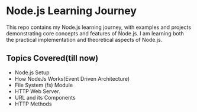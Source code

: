 # Node.js Learning Journey

This repo contains my Node.js learning journey, with examples and projects demonstrating core concepts and features of Node.js. I am learning both the practical implementation and theoretical aspects of Node.js.

## Topics Covered(till now)

- Node.js Setup
- How NodeJs Works(Event Driven Architecture)
- File System (fs) Module
- HTTP Web Server.
- URL and its Components
- HTTP Methods
  

